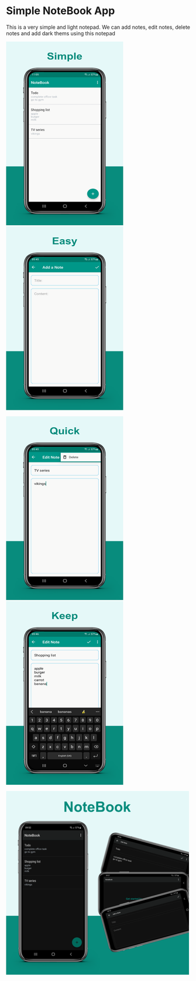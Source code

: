 # Simple NoteBook App

This is a very simple and light notepad. We can add notes, edit notes, delete notes and add dark thems using this notepad


<p align="left"> <img src="https://github.com/Sajeewamalith/NoteBook/blob/master/mainScreen.png"  width="320" height="500"/> <img src="https://github.com/Sajeewamalith/NoteBook/blob/master/addNotes.png"  width="320" height="500"/> </p>  <p align="left"> <img src="https://github.com/Sajeewamalith/NoteBook/blob/master/deleteNotes.png"  width="320" height="500"/> <img src="https://github.com/Sajeewamalith/NoteBook/blob/master/editNotes.png"  width="320" height="500"/></p>
<p align="left">  <img src="https://github.com/Sajeewamalith/NoteBook/blob/master/darkTheam.png"  width="500" height="500"/> </p>
